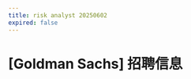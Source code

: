 ```yaml
---
title: risk analyst 20250602
expired: false
---
```


# [Goldman Sachs] 招聘信息

<JobPostingTable job-posting-json-path="goldman-sachs/data/risk-analyst-20250602.json" />
